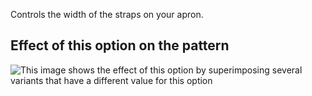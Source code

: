 Controls the width of the straps on your apron.

## Effect of this option on the pattern

![This image shows the effect of this option by superimposing several variants that have a different value for this option](albert\_strapwidth\_sample.svg "Effect of this option on the pattern")
